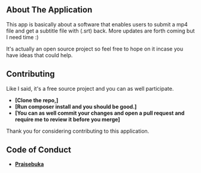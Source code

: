 
## About The Application

This app is basically about a software that enables users to submit a mp4 file and get a subtitle file with (.srt) back. More updates are forth coming but I need time :)

It's actually an open source project so feel free to hope on it incase you have ideas that could help.

## Contributing

Like I said, it's a free source project and you can as well participate.
- **[Clone the repo,]**
- **[Run composer install and you should be good.]**
- **[You can as well commit your changes and open a pull request and require me to review it before you merge]**

Thank you for considering contributing to this application.

## Code of Conduct
- **[Praisebuka](https://thepraise.netlify.app)**
